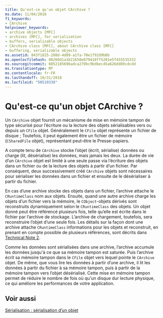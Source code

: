 ```yaml
---
title: Qu'est-ce qu'un objet CArchive ?
ms.date: 11/04/2016
f1_keywords:
- CArchive
helpviewer_keywords:
- archive objects [MFC]
- archives [MFC], for serialization
- buffers, serializable objects
- CArchive class [MFC], about CArchive class [MFC]
- buffering, serializable objects
ms.assetid: 843f1825-288d-4d89-a1fa-70e1f92d9b8b
ms.openlocfilehash: 08260d1a1b21658e879410ff5201e5f455535332
ms.sourcegitcommit: 6052185696adca270bc9bdbec45a626dd89cdcdd
ms.translationtype: MT
ms.contentlocale: fr-FR
ms.lasthandoff: 10/31/2018
ms.locfileid: "50519338"
---
```

# <a name="what-is-a-carchive-object"></a>Qu'est-ce qu'un objet CArchive ?

Un `CArchive` objet fournit un mécanisme de mise en mémoire tampon de type sécurisé pour l’écriture ou la lecture des objets sérialisables vers ou depuis un `CFile` objet. Généralement le `CFile` objet représente un fichier de disque ; Toutefois, il peut également être un fichier de mémoire (`CSharedFile` objet), représentant peut-être le Presse-papiers.

A compte tenu de `CArchive` stocke l’objet (écrit, sérialise) données ou charge (lit, désérialise) les données, mais jamais les deux. La durée de vie d’un `CArchive` objet est limité à une seule passe via l’écriture des objets dans un fichier ou de la lecture des objets à partir d’un fichier. Par conséquent, deux successivement créé `CArchive` objets sont nécessaires pour sérialiser les données dans un fichier et ensuite de le désérialiser à partir du fichier.

En cas d’une archive stocke des objets dans un fichier, l’archive attache le `CRuntimeClass` nom aux objets. Ensuite, quand une autre archive charge les objets d’un fichier vers la mémoire, le `CObject`-objets dérivés sont reconstruits dynamiquement selon le `CRuntimeClass` des objets. Un objet donné peut être référencé plusieurs fois, telle qu’elle est écrite dans le fichier par l’archive de stockage. L’archive de chargement, toutefois, sera reconstruire l’objet d’une seule fois. Les détails sur la façon dont une archive attache `CRuntimeClass` informations pour les objets et reconstruit, en prenant en compte possible de plusieurs références, sont décrits dans [Technical Note 2](../mfc/tn002-persistent-object-data-format.md).

Comme les données sont sérialisées dans une archive, l’archive accumule les données jusqu'à ce que sa mémoire tampon est saturée. Puis l’archive écrit sa mémoire tampon dans le `CFile` objet vers lequel pointe le `CArchive` objet. De même, que vous lire les données à partir d’une archive, il lit les données à partir du fichier à sa mémoire tampon, puis à partir de la mémoire tampon vers l’objet désérialisé. Cette mise en mémoire tampon permet de réduire le nombre de fois où qu'un disque dur lecture physique, ce qui améliore les performances de votre application.

## <a name="see-also"></a>Voir aussi

[Sérialisation : sérialisation d’un objet](../mfc/serialization-serializing-an-object.md)

